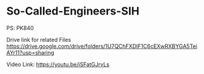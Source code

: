 # So-Called-Engineers-SIH
PS: PK840

Drive link for related Files
https://drive.google.com/drive/folders/1U7QChFXDIF1C6cEXwRXBYGA5TeiAYr11?usp=sharing

Video Link: https://youtu.be/iSFatGJrvLs
